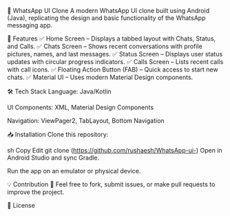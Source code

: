 📱 WhatsApp UI Clone
A modern WhatsApp UI clone built using Android (Java), replicating the design and basic functionality of the WhatsApp messaging app.

🚀 Features
✅ Home Screen – Displays a tabbed layout with Chats, Status, and Calls.
✅ Chats Screen – Shows recent conversations with profile pictures, names, and last messages.
✅ Status Screen – Displays user status updates with circular progress indicators.
✅ Calls Screen – Lists recent calls with call icons.
✅ Floating Action Button (FAB) – Quick access to start new chats.
✅ Material UI – Uses modern Material Design components.


🛠️ Tech Stack
Language: Java/Kotlin

UI Components: XML, Material Design Components

Navigation: ViewPager2, TabLayout, Bottom Navigation


📥 Installation
Clone this repository:

sh
Copy
Edit
git clone (https://github.com/rushaesh/WhatsApp-ui-)
Open in Android Studio and sync Gradle.

Run the app on an emulator or physical device.

💡 Contribution
🚀 Feel free to fork, submit issues, or make pull requests to improve the project.

📜 License

